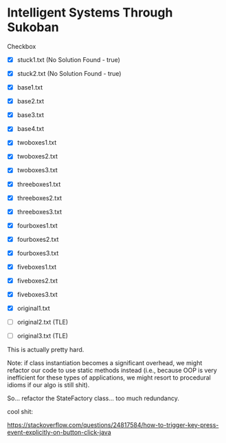 # Intelligent Systems Through Sukoban

Checkbox

- [x] stuck1.txt        (No Solution Found - true) 
- [x] stuck2.txt        (No Solution Found - true) 
- [x] base1.txt
- [x] base2.txt
- [x] base3.txt
- [x] base4.txt
- [x] twoboxes1.txt
- [x] twoboxes2.txt
- [x] twoboxes3.txt
- [x] threeboxes1.txt
- [x] threeboxes2.txt
- [x] threeboxes3.txt
- [x] fourboxes1.txt
- [x] fourboxes2.txt 
- [x] fourboxes3.txt
- [x] fiveboxes1.txt
- [x] fiveboxes2.txt
- [x] fiveboxes3.txt
- [x] original1.txt
- [ ] original2.txt     (TLE)
- [ ] original3.txt     (TLE)


This is actually pretty hard.

Note: if class instantiation becomes a significant overhead, we might refactor our code to use static methods instead (i.e., because OOP is very inefficient for these types of applications, we might resort to procedural idioms if our algo is still shit).







So... refactor the StateFactory class... too much redundancy.

cool shit:

https://stackoverflow.com/questions/24817584/how-to-trigger-key-press-event-explicitly-on-button-click-java